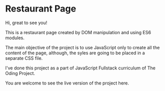 # Restaurant Page

Hi, great to see you!

This is a restaurant page created by DOM manipulation and using ES6 modules.

The main objective of the project is to use JavaScript only to create all the content of the page, although, the syles are going to be placed in a separate CSS file.

I've done this project as a part of JavaScript Fullstack curriculum of The Oding Project.

You are welcome to see the live version of the project here.
